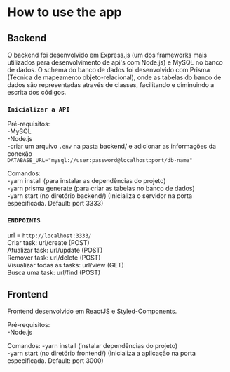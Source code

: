 # How to use the app

## Backend

O backend foi desenvolvido em Express.js (um dos frameworks mais utilizados para desenvolvimento de api's com Node.js) e MySQL no banco de dados.
O schema do banco de dados foi desenvolvido com Prisma (Técnica de mapeamento objeto-relacional), onde as tabelas do banco de dados são representadas através de classes, facilitando e diminuindo a escrita dos códigos.

### `Inicializar a API`
Pré-requisitos:\
    -MySQL\
    -Node.js\
    -criar um arquivo `.env` na pasta backend/ e adicionar as informações da conexão\
        `DATABASE_URL="mysql://user:password@localhost:port/db-name"`

Comandos:\
    -yarn install (para instalar as dependências do projeto)\
    -yarn prisma generate (para criar as tabelas no banco de dados)\
    -yarn start (no diretório backend/) (Inicializa o servidor na porta especificada. Default: port 3333)

### `ENDPOINTS`
url = `http://localhost:3333/`\
Criar task: url/create (POST)\
Atualizar task: url/update (POST)\
Remover task: url/delete (POST)\
Visualizar todas as tasks: url/view (GET)\
Busca uma task: url/find (POST)


## Frontend

Frontend desenvolvido em ReactJS e Styled-Components.

Pré-requisitos:\
    -Node.js

Comandos:
    -yarn install (instalar dependências do projeto)\
    -yarn start (no diretório frontend/) (Inicializa a aplicação na porta especificada. Default: port 3000)
